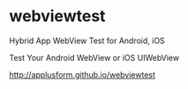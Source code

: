 # webviewtest
Hybrid App  WebView Test for Android, iOS

Test Your Android WebView or iOS UIWebView

http://applusform.github.io/webviewtest



